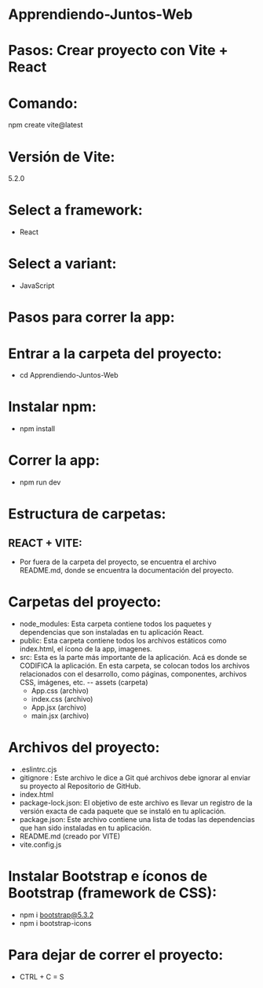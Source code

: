 # Apprendiendo-Juntos-Web
# Pasos: Crear proyecto con Vite + React

# Comando: 
 npm create vite@latest

# Versión de Vite:
 5.2.0

# Select a framework:
- React

# Select a variant:
- JavaScript

# Pasos para correr la app:
# Entrar a la carpeta del proyecto:
- cd Apprendiendo-Juntos-Web

# Instalar npm:
- npm install

# Correr la app:
- npm run dev

# Estructura de carpetas:
## REACT + VITE:
- Por fuera de la carpeta del proyecto, se encuentra el archivo README.md, donde se encuentra la documentación del proyecto.

# Carpetas del proyecto:
- node_modules: Esta carpeta contiene todos los paquetes y dependencias que son instaladas en tu aplicación React.
- public: Esta carpeta contiene todos los archivos estáticos como index.html, el ícono de la app, imagenes.
- src: Esta es la parte más importante de la aplicación. Acá es donde se CODIFICA la aplicación. En esta carpeta, se colocan todos los archivos relacionados con el desarrollo, como páginas, componentes, archivos CSS, imágenes, etc.
    -- assets (carpeta)
    - App.css (archivo)
    - index.css (archivo)
    - App.jsx (archivo)
    - main.jsx (archivo)

# Archivos del proyecto:
- .eslintrc.cjs
- gitignore : Este archivo le dice a Git qué archivos debe ignorar al enviar su proyecto al Repositorio de GitHub.
- index.html
- package-lock.json: El objetivo de este archivo es llevar un registro de la versión exacta de cada paquete que se instaló en tu aplicación.
- package.json: Este archivo contiene una lista de todas las dependencias que han sido instaladas en tu aplicación.
- README.md (creado por VITE)
- vite.config.js

# Instalar Bootstrap e íconos de Bootstrap (framework de CSS):
- npm i bootstrap@5.3.2
- npm i bootstrap-icons

# Para dejar de correr el proyecto:
- CTRL + C = S